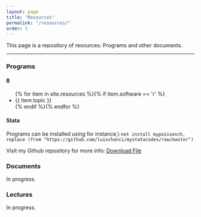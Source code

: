 ```yaml
---
layout: page
title: "Resources"
permalink: "/resources/"
order: 5
---
```


This page is a repository of resources: Programs and other documents.

-----
### Programs

#### R
<!--- (Estoy trabajando en esta parte: crear lin similar a publicaciones... postear contenido de clases) -->

<div id="resources">
<ul class="ul-resources">
  {% for item in site.resources %}{% if item.software == 'r' %}
    <li>
    {{ item.topic }}
    </li>
  {% endif %}{% endfor %}
</ul>
</div>


#### Stata
Programs can be installed using for instance,\\
 `net install mypoissonch, replace (from "https://github.com/luischanci/mystatacodes/raw/master")`

Visit my Github repository for more info: <a href="https://github.com/luischanci/mystatacodes/tree/master/mypoissonch">Download File</a>


### Documents

In progress.

### Lectures

In progress.

